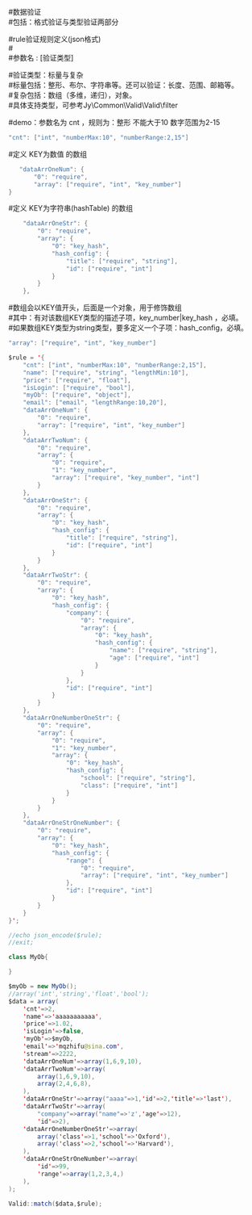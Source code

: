 #数据验证<br/>
#包括：格式验证与类型验证两部分<br/>

#rule验证规则定义(json格式)<br/>
#<br/>
#参数名 : [验证类型]<br/>

#验证类型：标量与复杂<br/>
#标量包括：整形、布尔、字符串等。还可以验证：长度、范围、邮箱等。<br/>
#复杂包括：数组（多维，递归），对象。<br/>
#具体支持类型，可参考Jy\Common\Valid\Valid\filter<br/>

#demo：参数名为 cnt ，规则为：整形   不能大于10   数字范围为2-15<br/>
```java
"cnt": ["int", "numberMax:10", "numberRange:2,15"]
```
#定义 KEY为数值 的数组<br/>
```java
   "dataArrOneNum": {
       "0": "require",
       "array": ["require", "int", "key_number"]
}
```

#定义 KEY为字符串(hashTable) 的数组<br/>
```java
	"dataArrOneStr": {
		"0": "require",
		"array": {
			"0": "key_hash",
			"hash_config": {
				"title": ["require", "string"],
				"id": ["require", "int"]
			}
		}
	},
```

#数组会以<array>KEY值开头，后面是一个对象，用于修饰数组<br/>
#其中：有对该数组KEY类型的描述子项，key_number|key_hash ，必填。<br/>
#如果数组KEY类型为string类型，要多定义一个子项：hash_config，必填。<br/>
```java
"array": ["require", "int", "key_number"]
```
```java
$rule = '{
	"cnt": ["int", "numberMax:10", "numberRange:2,15"],
	"name": ["require", "string", "lengthMin:10"],
	"price": ["require", "float"],
	"isLogin": ["require", "bool"],
	"myOb": ["require", "object"],
	"email": ["email", "lengthRange:10,20"],
	"dataArrOneNum": {
		"0": "require",
		"array": ["require", "int", "key_number"]
	},
	"dataArrTwoNum": {
		"0": "require",
		"array": {
			"0": "require",
			"1": "key_number",
			"array": ["require", "key_number", "int"]
		}
	},
	"dataArrOneStr": {
		"0": "require",
		"array": {
			"0": "key_hash",
			"hash_config": {
				"title": ["require", "string"],
				"id": ["require", "int"]
			}
		}
	},
	"dataArrTwoStr": {
		"0": "require",
		"array": {
			"0": "key_hash",
			"hash_config": {
				"company": {
					"0": "require",
					"array": {
						"0": "key_hash",
						"hash_config": {
							"name": ["require", "string"],
							"age": ["require", "int"]
						}
					}
				},
				"id": ["require", "int"]
			}
		}
	},
	"dataArrOneNumberOneStr": {
		"0": "require",
		"array": {
			"0": "require",
			"1": "key_number",
			"array": {
				"0": "key_hash",
				"hash_config": {
					"school": ["require", "string"],
					"class": ["require", "int"]
				}
			}
		}
	},
	"dataArrOneStrOneNumber": {
		"0": "require",
		"array": {
			"0": "key_hash",
			"hash_config": {
				"range": {
					"0": "require",
					"array": ["require", "int", "key_number"]
				},
				"id": ["require", "int"]
			}
		}
	}
}';

//echo json_encode($rule);
//exit;

class MyOb{

}

$myOb = new MyOb();
//array('int','string','float','bool');
$data = array(
    'cnt'=>2,
    'name'=>'aaaaaaaaaaa',
    'price'=>1.02,
    'isLogin'=>false,
    'myOb'=>$myOb,
    'email'=>'mqzhifu@sina.com',
    'stream'=>2222,
    'dataArrOneNum'=>array(1,6,9,10),
    'dataArrTwoNum'=>array(
        array(1,6,9,10),
        array(2,4,6,8),
    ),
    'dataArrOneStr'=>array("aaaa"=>1,'id'=>2,'title'=>'last'),
    'dataArrTwoStr'=>array(
        "company"=>array("name"=>'z','age'=>12),
        'id'=>2),
    'dataArrOneNumberOneStr'=>array(
        array('class'=>1,'school'=>'Oxford'),
        array('class'=>2,'school'=>'Harvard'),
    ),
    'dataArrOneStrOneNumber'=>array(
        'id'=>99,
        'range'=>array(1,2,3,4,)
    ),
);

Valid::match($data,$rule);